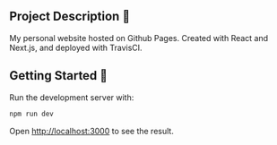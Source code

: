 ## Project Description 🌸

My personal website hosted on Github Pages. Created with React and Next.js, and deployed with TravisCI.

## Getting Started 🔧

Run the development server with:

```bash
npm run dev
```

Open [http://localhost:3000](http://localhost:3000) to see the result.

